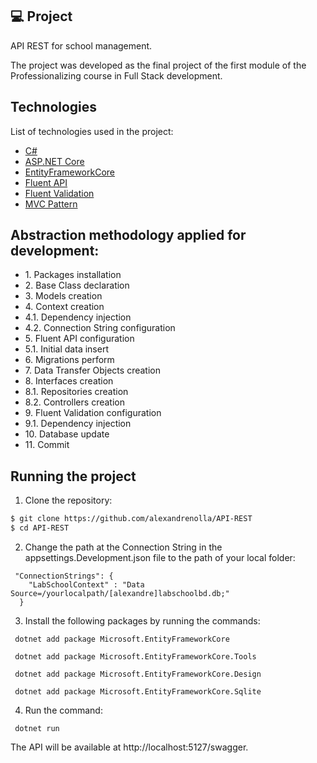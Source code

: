 <p align="center">

 ## 💻 Project

API REST for school management.

The project was developed as the final project of the first module of the Professionalizing course in Full Stack development.
</p>

## Technologies

List of technologies used in the project:

- [C#](https://learn.microsoft.com/pt-br/dotnet/csharp/)
- [ASP.NET Core](https://learn.microsoft.com/pt-br/aspnet/core/introduction-to-aspnet-core?view=aspnetcore-7.0)
- [EntityFrameworkCore](https://learn.microsoft.com/en-us/ef/)
- [Fluent API](https://learn.microsoft.com/pt-br/ef/ef6/modeling/code-first/fluent/types-and-properties)
- [Fluent Validation](https://docs.fluentvalidation.net/en/latest/aspnet.html)
- [MVC Pattern](https://dotnet.microsoft.com/en-us/apps/aspnet/mvc)

## Abstraction methodology applied for development:
<ul>
  <li>1. Packages installation</li>
  <li>2. Base Class declaration</li>
  <li>3. Models creation</li>
  <li>4. Context creation</li>
  <li>  4.1. Dependency injection</li>
  <li>  4.2. Connection String configuration</li>
  <li>5. Fluent API configuration</li>
  <li>  5.1. Initial data insert</li>
  <li>6. Migrations perform</li>
  <li>7. Data Transfer Objects creation</li>
  <li>8. Interfaces creation</li>
  <li>  8.1. Repositories creation</li>
  <li>  8.2. Controllers creation</li>
  <li>9. Fluent Validation configuration</li>
  <li>  9.1. Dependency injection</li>
  <li>10. Database update</li>
  <li>11. Commit</li>
</ul>
 
## Running the project


1. Clone the repository:

```bash
$ git clone https://github.com/alexandrenolla/API-REST
$ cd API-REST
```


2. Change the path at the Connection String in the appsettings.Development.json file to the path of your local folder:

```
 "ConnectionStrings": {
    "LabSchoolContext" : "Data Source=/yourlocalpath/[alexandre]labschoolbd.db;"
  } 
```


3. Install the following packages by running the commands:


```
 dotnet add package Microsoft.EntityFrameworkCore  

 dotnet add package Microsoft.EntityFrameworkCore.Tools 
 
 dotnet add package Microsoft.EntityFrameworkCore.Design

 dotnet add package Microsoft.EntityFrameworkCore.Sqlite
```


4. Run the command:

```
 dotnet run
```


The API will be available at http://localhost:5127/swagger.
